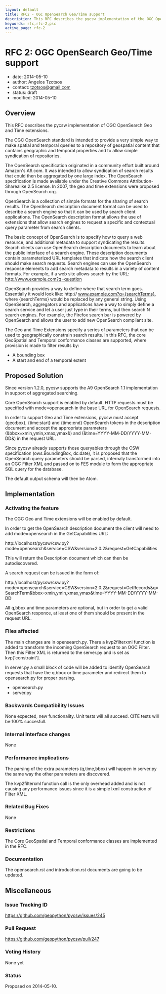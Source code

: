 ```yaml
---
layout: default
title: RFC2 - OGC OpenSearch Geo/Time support
description: This RFC describes the pycsw implementation of the OGC OpenSearch specification (10-032-r8).
keywords: rfc,rfc-2,psc
active_page: rfc-2
---
```


# RFC 2: OGC OpenSearch Geo/Time support

- date: 2014-05-10
- author: Angelos Tzotsos
- contact: tzotsos@gmail.com
- status: draft
- modified: 2014-05-10

## Overview

This RFC describes the pycsw implementation of OGC OpenSearch Geo and Time extensions.

The OGC OpenSearch standard is intended to provide a very simple way to make spatial and temporal queries to a repository of geospatial content that contains geographic and temporal properties and to allow simple syndication of repositories.

The OpenSearch specification originated in a community effort built around Amazon's A9.com. It was intended to allow syndication of search results that could then be aggregated by one large index. The OpenSearch specification is made available under the Creative Commons Attribution-Sharealike 2.5 license. In 2007, the geo and time extensions were proposed through OpenSearch.org.

OpenSearch is a collection of simple formats for the sharing of search results. The OpenSearch description document format can be used to describe a search engine so that it can be used by search client applications. The OpenSearch description format allows the use of extensions that allow search engines to request a specific and contextual query parameter from search clients.

The basic concept of OpenSearch is to specify how to query a web resource, and additional metadata to support syndicating the results. Search clients can use OpenSearch description documents to learn about the public interface of a search engine. These description documents contain parameterized URL templates that indicate how the search client should make search requests. Search engines can use the OpenSearch response elements to add search metadata to results in a variety of content formats. For example, if a web site allows search by the URL:
http://www.example.com?q=question

OpenSearch provides a way to define where that search term goes. Essentially it would look like: http:// www.example.com?q={searchTerms}, where {searchTerms} would be replaced by any general string. Using OpenSearch, aggregators and applications have a way to simply define a search service and let a user just type in their terms, but then search N search engines. For example, the Firefox search bar is powered by OpenSearch and allows the user to add new OpenSearch compliant site.

The Geo and Time Extensions specify a series of parameters that can be used to geographically constrain search results. In this RFC, the core GeoSpatial and Temporal conformance classes are supported, where provision is made to filter results by:

* A bounding box
* A start and end of a temporal extent

## Proposed Solution

Since version 1.2.0, pycsw supports the A9 OpenSearch 1.1 implementation in support of aggregated searching. 

Core OpenSearch support is enabled by default. HTTP requests must be specified with mode=opensearch in the base URL for OpenSearch requests.

In order to support Geo and Time extensions, pycsw must accept {geo:box}, {time:start} and {time:end} OpenSearch tokens in the description document and accept the appropriate parameters (&bbox=xmin,ymin,xmax,ymax&) and (&time=YYYY-MM-DD/YYYY-MM-DD&) in the request URL.

Since pycsw already supports those queryables through the CSW specification (ows:BoundingBox, dc:date), it is proposed that the OpenSearch query parameters should be parsed, internaly transformed into an OGC Filter XML and passed on to FES module to form the appropriate SQL query for the database.

The default output schema will then be Atom.

## Implementation

### Activating the feature

The OGC Geo and Time extensions will be enabled by default.

In order to get the OpenSearch description document the client will need to add mode=opensearch in the GetCapabilities URL:

  http://localhost/pycsw/csw.py?mode=opensearch&service=CSW&version=2.0.2&request=GetCapabilities

This will return the Description document which can then be autodiscovered.

A search request can be issued in the form of:

  http://localhost/pycsw/csw.py?mode=opensearch&service=CSW&version=2.0.2&request=GetRecords&q=SearchTerm&bbox=xmin,ymin,xmax,ymax&time=YYYY-MM-DD/YYYY-MM-DD

All q,bbox and time parameters are optional, but in order to get a valid OpenSearch responce, at least one of them should be present in the request URL.

### Files affected

The main changes are in opensearch.py. There a kvp2filterxml function is added to transform the incoming OpenSearch request to an OGC Filter. Then this Filter XML is returned to the server.py and is set as kvp['constraint'].

In server.py a small block of code will be added to identify OpenSearch requests that have the q,bbox or time parameter and redirect them to opensearch.py for proper parsing.

* opensearch.py
* server.py

### Backwards Compatibility Issues

None expected, new functionality. Unit tests will all succeed. CITE tests will be 100% succesfull.

### Internal Interface changes

None

### Performance implications

The parsing of the extra parameters (q,time,bbox) will happen in server.py the same way the other parameters are discovered.

The kvp2filterxml function call is the only overhead added and is not causing any performance issues since it is a simple lxml construction of Filter XML.

### Related Bug Fixes

None

### Restrictions

The Core GeoSpatial and Temporal conformance classes are implemented in the RFC.

### Documentation

The opensearch.rst and introduction.rst documents are going to be updated.

## Miscellaneous

### Issue Tracking ID

https://github.com/geopython/pycsw/issues/245

### Pull Request

https://github.com/geopython/pycsw/pull/247

### Voting History

None yet

### Status

Proposed on 2014-05-10.
